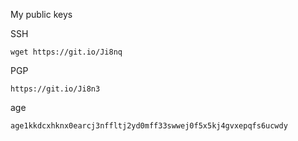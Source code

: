 My public keys

SSH
```
wget https://git.io/Ji8nq
```

PGP
```
https://git.io/Ji8n3
```

age
```
age1kkdcxhknx0earcj3nffltj2yd0mff33swwej0f5x5kj4gvxepqfs6ucwdy
```
